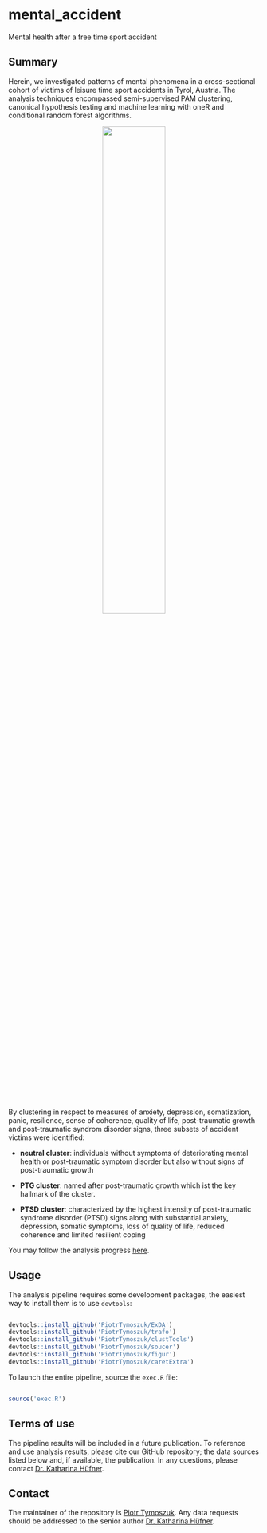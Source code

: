# mental_accident
Mental health after a free time sport accident

## Summary

Herein, we investigated patterns of mental phenomena in a cross-sectional cohort of victims of leisure time sport accidents in Tyrol, Austria. 
The analysis techniques encompassed semi-supervised PAM clustering, canonical hypothesis testing and machine learning with oneR and conditional random forest algorithms.

<p align = "center"> 
<img src = "https://user-images.githubusercontent.com/80723424/221284887-7971c65c-de72-4f15-b596-fdd3e37b4836.png" width = "50%">
</p>

By clustering in respect to measures of anxiety, depression, somatization, panic, resilience, sense of coherence, quality of life, post-traumatic growth and post-traumatic syndrom disorder signs, three subsets of accident victims were identified:

- __neutral cluster__: individuals without symptoms of deteriorating mental health or post-traumatic symptom disorder but also without signs of post-traumatic growth

- __PTG cluster__: named after post-traumatic growth which ist the key hallmark of the cluster. 

- __PTSD cluster__: characterized by the highest intensity of post-traumatic syndrome disorder (PTSD) signs along with substantial anxiety, depression, somatic symptoms, loss of quality of life, reduced coherence and limited resilient coping

You may follow the analysis progress [here](https://github.com/PiotrTymoszuk/mental_accident/tree/main/paper).

## Usage

The analysis pipeline requires some development packages, the easiest way to install them is to use `devtools`:

```r

devtools::install_github('PiotrTymoszuk/ExDA')
devtools::install_github('PiotrTymoszuk/trafo')
devtools::install_github('PiotrTymoszuk/clustTools')
devtools::install_github('PiotrTymoszuk/soucer')
devtools::install_github('PiotrTymoszuk/figur')
devtools::install_github('PiotrTymoszuk/caretExtra')

```
To launch the entire pipeline, source the `exec.R` file:

```r

source('exec.R')

```

## Terms of use

The pipeline results will be included in a future publication. To reference and use analysis results, please cite our GitHub repository; the data sources listed below and, if available, the publication. In any questions, please contact [Dr. Katharina Hüfner](mailto:katharina.huefner@tirol-kliniken.at).

## Contact

The maintainer of the repository is [Piotr Tymoszuk](mailto:piotr.s.tymoszuk@gmail.com). Any data requests should be addressed to the senior author [Dr. Katharina Hüfner](mailto:katharina.huefner@tirol-kliniken.at).

